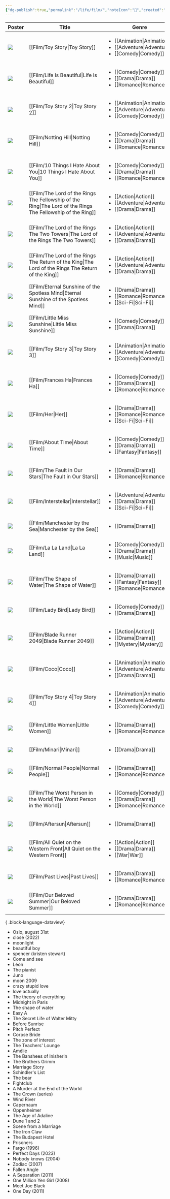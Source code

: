 ```yaml
---
{"dg-publish":true,"permalink":"/life/film/","noteIcon":"📝","created":"2024-04-06T16:48:01.617+07:00","updated":"2024-05-06T20:18:43.120+07:00"}
---
```




| Poster                                                                                                                                                  | Title                                                                                                          | Genre                                                                                                     | Year      | IMDB  | watch |
| ------------------------------------------------------------------------------------------------------------------------------------------------------- | -------------------------------------------------------------------------------------------------------------- | --------------------------------------------------------------------------------------------------------- | --------- | ----- | ----- |
| ![](https://m.media-amazon.com/images/M/MV5BMDU2ZWJlMjktMTRhMy00ZTA5LWEzNDgtYmNmZTEwZTViZWJkXkEyXkFqcGdeQXVyNDQ2OTk4MzI@._V1_SX300.jpg)                 | [[Film/Toy Story\|Toy Story]]                                                                               | <ul><li>[[Animation\\|Animation]]</li><li>[[Adventure\\|Adventure]]</li><li>[[Comedy\\|Comedy]]</li></ul> | 1995      | ⭐ 8.3 | \-    |
| ![](https://m.media-amazon.com/images/M/MV5BYmJmM2Q4NmMtYThmNC00ZjRlLWEyZmItZTIwOTBlZDQ3NTQ1XkEyXkFqcGdeQXVyMTQxNzMzNDI@._V1_SX300.jpg)                 | [[Film/Life Is Beautiful\|Life Is Beautiful]]                                                               | <ul><li>[[Comedy\\|Comedy]]</li><li>[[Drama\\|Drama]]</li><li>[[Romance\\|Romance]]</li></ul>             | 1997      | ⭐ 8.6 | \-    |
| ![](https://m.media-amazon.com/images/M/MV5BMWM5ZDcxMTYtNTEyNS00MDRkLWI3YTItNThmMGExMWY4NDIwXkEyXkFqcGdeQXVyNjUwNzk3NDc@._V1_SX300.jpg)                 | [[Film/Toy Story 2\|Toy Story 2]]                                                                           | <ul><li>[[Animation\\|Animation]]</li><li>[[Adventure\\|Adventure]]</li><li>[[Comedy\\|Comedy]]</li></ul> | 1999      | ⭐ 7.9 | \-    |
| ![](https://m.media-amazon.com/images/M/MV5BMTE5OTkwYzYtNDhlNC00MzljLTk1YTktY2IxZjliZmNjMjUzL2ltYWdlL2ltYWdlXkEyXkFqcGdeQXVyMTQxNzMzNDI@._V1_SX300.jpg) | [[Film/Notting Hill\|Notting Hill]]                                                                         | <ul><li>[[Comedy\\|Comedy]]</li><li>[[Drama\\|Drama]]</li><li>[[Romance\\|Romance]]</li></ul>             | 1999      | ⭐ 7.2 | \-    |
| ![](https://m.media-amazon.com/images/M/MV5BMmVhZjhlZDYtMDAwZi00MDcyLTgzOTItOWNiZjY0YmE0MGE0XkEyXkFqcGdeQXVyMTQxNzMzNDI@._V1_SX300.jpg)                 | [[Film/10 Things I Hate About You\|10 Things I Hate About You]]                                             | <ul><li>[[Comedy\\|Comedy]]</li><li>[[Drama\\|Drama]]</li><li>[[Romance\\|Romance]]</li></ul>             | 1999      | ⭐ 7.3 | \-    |
| ![](https://m.media-amazon.com/images/M/MV5BN2EyZjM3NzUtNWUzMi00MTgxLWI0NTctMzY4M2VlOTdjZWRiXkEyXkFqcGdeQXVyNDUzOTQ5MjY@._V1_SX300.jpg)                 | [[Film/The Lord of the Rings The Fellowship of the Ring\|The Lord of the Rings The Fellowship of the Ring]] | <ul><li>[[Action\\|Action]]</li><li>[[Adventure\\|Adventure]]</li><li>[[Drama\\|Drama]]</li></ul>         | 2001      | ⭐ 8.9 | \-    |
| ![](https://m.media-amazon.com/images/M/MV5BZGMxZTdjZmYtMmE2Ni00ZTdkLWI5NTgtNjlmMjBiNzU2MmI5XkEyXkFqcGdeQXVyNjU0OTQ0OTY@._V1_SX300.jpg)                 | [[Film/The Lord of the Rings The Two Towers\|The Lord of the Rings The Two Towers]]                         | <ul><li>[[Action\\|Action]]</li><li>[[Adventure\\|Adventure]]</li><li>[[Drama\\|Drama]]</li></ul>         | 2002      | ⭐ 8.8 | \-    |
| ![](https://m.media-amazon.com/images/M/MV5BNzA5ZDNlZWMtM2NhNS00NDJjLTk4NDItYTRmY2EwMWZlMTY3XkEyXkFqcGdeQXVyNzkwMjQ5NzM@._V1_SX300.jpg)                 | [[Film/The Lord of the Rings The Return of the King\|The Lord of the Rings The Return of the King]]         | <ul><li>[[Action\\|Action]]</li><li>[[Adventure\\|Adventure]]</li><li>[[Drama\\|Drama]]</li></ul>         | 2003      | ⭐ 9.0 | \-    |
| ![](https://m.media-amazon.com/images/M/MV5BMTY4NzcwODg3Nl5BMl5BanBnXkFtZTcwNTEwOTMyMw@@._V1_SX300.jpg)                                                 | [[Film/Eternal Sunshine of the Spotless Mind\|Eternal Sunshine of the Spotless Mind]]                       | <ul><li>[[Drama\\|Drama]]</li><li>[[Romance\\|Romance]]</li><li>[[Sci-Fi\\|Sci-Fi]]</li></ul>             | 2004      | ⭐ 8.3 | \-    |
| ![](https://m.media-amazon.com/images/M/MV5BMTgzNTgzODU0NV5BMl5BanBnXkFtZTcwMjEyMjMzMQ@@._V1_SX300.jpg)                                                 | [[Film/Little Miss Sunshine\|Little Miss Sunshine]]                                                         | <ul><li>[[Comedy\\|Comedy]]</li><li>[[Drama\\|Drama]]</li></ul>                                           | 2006      | ⭐ 7.8 | \-    |
| ![](https://m.media-amazon.com/images/M/MV5BMTgxOTY4Mjc0MF5BMl5BanBnXkFtZTcwNTA4MDQyMw@@._V1_SX300.jpg)                                                 | [[Film/Toy Story 3\|Toy Story 3]]                                                                           | <ul><li>[[Animation\\|Animation]]</li><li>[[Adventure\\|Adventure]]</li><li>[[Comedy\\|Comedy]]</li></ul> | 2010      | ⭐ 8.3 | \-    |
| ![](https://m.media-amazon.com/images/M/MV5BOTY0NDQ2NzQ2N15BMl5BanBnXkFtZTcwMTU0OTkwOQ@@._V1_SX300.jpg)                                                 | [[Film/Frances Ha\|Frances Ha]]                                                                             | <ul><li>[[Comedy\\|Comedy]]</li><li>[[Drama\\|Drama]]</li><li>[[Romance\\|Romance]]</li></ul>             | 2012      | ⭐ 7.4 | \-    |
| ![](https://m.media-amazon.com/images/M/MV5BMjA1Nzk0OTM2OF5BMl5BanBnXkFtZTgwNjU2NjEwMDE@._V1_SX300.jpg)                                                 | [[Film/Her\|Her]]                                                                                           | <ul><li>[[Drama\\|Drama]]</li><li>[[Romance\\|Romance]]</li><li>[[Sci-Fi\\|Sci-Fi]]</li></ul>             | 2013      | ⭐ 8.0 | \-    |
| ![](https://m.media-amazon.com/images/M/MV5BMTA1ODUzMDA3NzFeQTJeQWpwZ15BbWU3MDgxMTYxNTk@._V1_SX300.jpg)                                                 | [[Film/About Time\|About Time]]                                                                             | <ul><li>[[Comedy\\|Comedy]]</li><li>[[Drama\\|Drama]]</li><li>[[Fantasy\\|Fantasy]]</li></ul>             | 2013      | ⭐ 7.8 | \-    |
| ![](https://m.media-amazon.com/images/M/MV5BNTVkMTFiZWItOTFkOC00YTc3LWFhYzQtZTg3NzAxZjJlNTAyXkEyXkFqcGdeQXVyODE5NzE3OTE@._V1_SX300.jpg)                 | [[Film/The Fault in Our Stars\|The Fault in Our Stars]]                                                     | <ul><li>[[Drama\\|Drama]]</li><li>[[Romance\\|Romance]]</li></ul>                                         | 2014      | ⭐ 7.7 | \-    |
| ![](https://m.media-amazon.com/images/M/MV5BZjdkOTU3MDktN2IxOS00OGEyLWFmMjktY2FiMmZkNWIyODZiXkEyXkFqcGdeQXVyMTMxODk2OTU@._V1_SX300.jpg)                 | [[Film/Interstellar\|Interstellar]]                                                                         | <ul><li>[[Adventure\\|Adventure]]</li><li>[[Drama\\|Drama]]</li><li>[[Sci-Fi\\|Sci-Fi]]</li></ul>         | 2014      | ⭐ 8.7 | \-    |
| ![](https://m.media-amazon.com/images/M/MV5BMTYxMjk0NDg4Ml5BMl5BanBnXkFtZTgwODcyNjA5OTE@._V1_SX300.jpg)                                                 | [[Film/Manchester by the Sea\|Manchester by the Sea]]                                                       | <ul><li>[[Drama\\|Drama]]</li></ul>                                                                       | 2016      | ⭐ 7.8 | \-    |
| ![](https://m.media-amazon.com/images/M/MV5BMzUzNDM2NzM2MV5BMl5BanBnXkFtZTgwNTM3NTg4OTE@._V1_SX300.jpg)                                                 | [[Film/La La Land\|La La Land]]                                                                             | <ul><li>[[Comedy\\|Comedy]]</li><li>[[Drama\\|Drama]]</li><li>[[Music\\|Music]]</li></ul>                 | 2016      | ⭐ 8.0 | \-    |
| ![](https://m.media-amazon.com/images/M/MV5BNGNiNWQ5M2MtNGI0OC00MDA2LWI5NzEtMmZiYjVjMDEyOWYzXkEyXkFqcGdeQXVyMjM4NTM5NDY@._V1_SX300.jpg)                 | [[Film/The Shape of Water\|The Shape of Water]]                                                             | <ul><li>[[Drama\\|Drama]]</li><li>[[Fantasy\\|Fantasy]]</li><li>[[Romance\\|Romance]]</li></ul>           | 2017      | ⭐ 7.3 | \-    |
| ![](https://m.media-amazon.com/images/M/MV5BODhkZGE0NDQtZDc0Zi00YmQ4LWJiNmUtYTY1OGM1ODRmNGVkXkEyXkFqcGdeQXVyMTMxODk2OTU@._V1_SX300.jpg)                 | [[Film/Lady Bird\|Lady Bird]]                                                                               | <ul><li>[[Comedy\\|Comedy]]</li><li>[[Drama\\|Drama]]</li></ul>                                           | 2017      | ⭐ 7.4 | \-    |
| ![](https://m.media-amazon.com/images/M/MV5BNzA1Njg4NzYxOV5BMl5BanBnXkFtZTgwODk5NjU3MzI@._V1_SX300.jpg)                                                 | [[Film/Blade Runner 2049\|Blade Runner 2049]]                                                               | <ul><li>[[Action\\|Action]]</li><li>[[Drama\\|Drama]]</li><li>[[Mystery\\|Mystery]]</li></ul>             | 2017      | ⭐ 8.0 | \-    |
| ![](https://m.media-amazon.com/images/M/MV5BYjQ5NjM0Y2YtNjZkNC00ZDhkLWJjMWItN2QyNzFkMDE3ZjAxXkEyXkFqcGdeQXVyODIxMzk5NjA@._V1_SX300.jpg)                 | [[Film/Coco\|Coco]]                                                                                         | <ul><li>[[Animation\\|Animation]]</li><li>[[Adventure\\|Adventure]]</li><li>[[Drama\\|Drama]]</li></ul>   | 2017      | ⭐ 8.4 | \-    |
| ![](https://m.media-amazon.com/images/M/MV5BMTYzMDM4NzkxOV5BMl5BanBnXkFtZTgwNzM1Mzg2NzM@._V1_SX300.jpg)                                                 | [[Film/Toy Story 4\|Toy Story 4]]                                                                           | <ul><li>[[Animation\\|Animation]]</li><li>[[Adventure\\|Adventure]]</li><li>[[Comedy\\|Comedy]]</li></ul> | 2019      | ⭐ 7.7 | \-    |
| ![](https://m.media-amazon.com/images/M/MV5BY2QzYTQyYzItMzAwYi00YjZlLThjNTUtNzMyMDdkYzJiNWM4XkEyXkFqcGdeQXVyMTkxNjUyNQ@@._V1_SX300.jpg)                 | [[Film/Little Women\|Little Women]]                                                                         | <ul><li>[[Drama\\|Drama]]</li><li>[[Romance\\|Romance]]</li></ul>                                         | 2019      | ⭐ 7.8 | \-    |
| ![](https://m.media-amazon.com/images/M/MV5BNWEzOTNjNDgtZDhhYS00ODAxLWIzNGMtYjU3OGZhYmI3ZDU4XkEyXkFqcGdeQXVyMTAzNjk5MDI4._V1_SX300.jpg)                 | [[Film/Minari\|Minari]]                                                                                     | <ul><li>[[Drama\\|Drama]]</li></ul>                                                                       | 2020      | ⭐ 7.4 | \-    |
| ![](https://m.media-amazon.com/images/M/MV5BNzMzYmRiNGEtMDg5OC00OGZmLWFmNDktYzRlZTFkZmZiMjAzXkEyXkFqcGdeQXVyMTE2OTE2MzE1._V1_SX300.jpg)                 | [[Film/Normal People\|Normal People]]                                                                       | <ul><li>[[Drama\\|Drama]]</li><li>[[Romance\\|Romance]]</li></ul>                                         | 2020      | ⭐ 8.4 | \-    |
| ![](https://m.media-amazon.com/images/M/MV5BOWZkMGY2MzgtMTA0My00OTAxLTk0MDEtNWNjMWVhZGMyNGJiXkEyXkFqcGdeQXVyMTk4NTIzMzI@._V1_SX300.jpg)                 | [[Film/The Worst Person in the World\|The Worst Person in the World]]                                       | <ul><li>[[Comedy\\|Comedy]]</li><li>[[Drama\\|Drama]]</li><li>[[Romance\\|Romance]]</li></ul>             | 2021      | ⭐ 7.7 | \-    |
| ![](https://m.media-amazon.com/images/M/MV5BMTM3OTU0ZGUtNzYwYy00ODU3LWI3YjgtOWZlODliMmRiMWEzXkEyXkFqcGdeQXVyMTAyMjQ3NzQ1._V1_SX300.jpg)                 | [[Film/Aftersun\|Aftersun]]                                                                                 | <ul><li>[[Drama\\|Drama]]</li></ul>                                                                       | 2022      | ⭐ 7.6 | \-    |
| ![](https://m.media-amazon.com/images/M/MV5BMzM4ZDJhYjYtZGY5Ny00NTk0LWI4ZTYtNjczZDFiMGI2ZjEzXkEyXkFqcGdeQXVyNjc5NjEzNA@@._V1_SX300.jpg)                 | [[Film/All Quiet on the Western Front\|All Quiet on the Western Front]]                                     | <ul><li>[[Action\\|Action]]</li><li>[[Drama\\|Drama]]</li><li>[[War\\|War]]</li></ul>                     | 2022      | ⭐ 7.8 | \-    |
| ![](https://m.media-amazon.com/images/M/MV5BOTkzYmMxNTItZDAxNC00NGM0LWIyODMtMWYzMzRkMjIyMTE1XkEyXkFqcGdeQXVyMTAyMjQ3NzQ1._V1_SX300.jpg)                 | [[Film/Past Lives\|Past Lives]]                                                                             | <ul><li>[[Drama\\|Drama]]</li><li>[[Romance\\|Romance]]</li></ul>                                         | 2023      | ⭐ 7.9 | \-    |
| ![](https://m.media-amazon.com/images/M/MV5BYTIxZGYyNDAtNjNiNy00MTdjLWE5OTAtZTA3ZDQ5YzdlZGYxXkEyXkFqcGdeQXVyMTI1OTY3MzM3._V1_SX300.jpg)                 | [[Film/Our Beloved Summer\|Our Beloved Summer]]                                                             | <ul><li>[[Drama\\|Drama]]</li><li>[[Romance\\|Romance]]</li></ul>                                         | 2021–2022 | ⭐ 8.2 | \-    |

{ .block-language-dataview}

- Oslo, august 31st
- close (2022)
- moonlight
- beautiful boy
- spencer (kristen stewart)
- Come and see
- Léon
- The pianist
- Juno
- moon 2009
- crazy stupid love
- love actually
- The theory of everything
- Midnight in Paris
- The shape of water
- Easy A
- The Secret Life of Walter Mitty
- Before Sunrise
- Pitch Perfect
- Corpse Bride
- The zone of interest
- The Teachers' Lounge
- Amélie
- The Banshees of Inisherin
- The Brothers Grimm
- Marriage Story
- Schindler's List
- The bear
- Fightclub
- A Murder at the End of the World
- The Crown (series)
- Wind River
- Capernaum
- Oppenheimer
- The Age of Adaline
- Dune 1 and 2
- Scene from a Marriage
- The Iron Claw
- The Budapest Hotel
- Prisoners
- Fargo (1996)
- Perfect Days (2023)
- Nobody knows (2004)
- Zodiac (2007)
- Fallen Angle
- A Separation (2011)
- One Million Yen Girl (2008)
- Meet Joe Black
- One Day (2011)